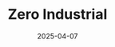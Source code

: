 ---  
layout: startup_page  
title: "Zero Industrial"  
id: "zeroindustrial.energy"  
permalink: "/zeroindustrialzeroindustrial.energy04072025/"  
website: "https://www.zeroindustrial.energy"  
funding_round: "Series A"  
funding_amount: "$10M"  
investors: "Evok Innovations, Rusheen Capital Management"  
about: "Zero Industrial develops and finances decarbonization projects for industrial heat using thermal energy storage (TES) systems. They offer a full project development service, selling clean heat or steam to customers under long-term Heat-as-a-Service contracts, eliminating upfront capital costs for clients. Their focus is on reducing energy costs and carbon footprints for industrial facilities."  
markets: "Cleantech, Energy Storage, Industrial Decarbonization"  
hq: "Charleston, South Carolina, United States"  
founded_year: "2024"  
linkedin: "https://www.linkedin.com/company/zero-industrial"  
twitter: ""  
instagram: ""  
facebook: ""  
crunchbase: ""  
pitchbook: ""  

date_display: "07-Apr-2025"  
date: "2025-04-07"

# SEO Optimization  
meta_title: "Zero Industrial - Series A Funding ($10M)"  
meta_description: "Zero Industrial, Zero Industrial develops and finances decarbonization projects for industrial heat using thermal energy storage (TES) systems. They offer a full proje..."  
meta_keywords: "Zero Industrial, Cleantech, Energy Storage, Industrial Decarbonization, Series A funding"  
canonical_url: "https://startup.projectstartups.com/zeroindustrialzeroindustrial.energy04072025/"  
---